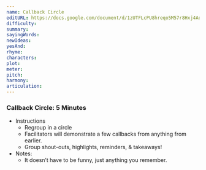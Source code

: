 ```yaml
---
name: Callback Circle
editURL: https://docs.google.com/document/d/1zUTFLcPU8hreqo5M57r8Hxj4AqbAejGwWP15XOQHE0s/edit
difficulty: 
summary: 
sayingWords: 
newIdeas: 
yesAnd: 
rhyme: 
characters: 
plot: 
meter: 
pitch: 
harmony: 
articulation: 
---
```


### Callback Circle: 5 Minutes

* Instructions  
  * Regroup in a circle  
  * Facilitators will demonstrate a few callbacks from anything from earlier.  
  * Group shout-outs, highlights, reminders, & takeaways\!  
* Notes:  
  * It doesn’t have to be funny, just anything you remember.